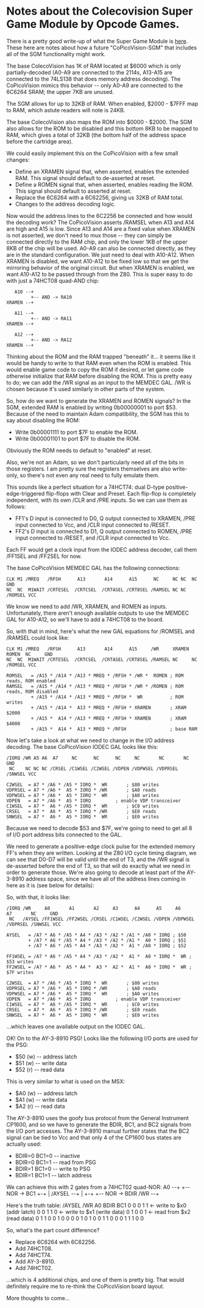 # Notes about the Colecovision Super Game Module by Opcode Games.

There is a pretty good write-up of what the Super Game Module is
[here](https://www.colecovision.dk/sem.htm?refreshed).  These here
are notes about how a future "CoPicoVision-SGM" that includes all
of the SGM functionality might work.

The base ColecoVision has 1K of RAM located at $6000 which is only
partially-decoded (A0-A9 are connected to the 2114s, A13-A15 are
connected to the 74LS138 that does memory address decoding).  The
CoPicoVision mimics this behavior -- only A0-A9 are connected to
the 6C6264 SRAM; the upper 7KB are unused.

The SGM allows for up to 32KB of RAM.  When enabled, $2000 - $7FFF
map to RAM, which astute readers will note is 24KB.

The base ColecoVision also maps the ROM into $0000 - $2000.  The SGM
also allows for the ROM to be disabled and this bottom 8KB to be mapped
to RAM, which gives a total of 32KB (the bottom half of the address space
before the cartridge area).

We could easily implement this on the CoPicoVision with a few small
changes:
* Define an XRAMEN signal that, when asserted, enables the extended RAM.
  This signal should default to de-asserted at reset.
* Define a ROMEN signal that, when asserted, enables reading the ROM.
  This signal should default to asserted at reset.
* Replace the 6C6264 with a 6C62256, giving us 32KB of RAM total.
* Changes to the address decoding logic.

Now would the address lines to the 6C2256 be connected and how would the
decoding work?  The CoPicoVision asserts /RAMSEL when A13 and A14 are high
and A15 is low.  Since A13 and A14 are a fixed value when XRAMEN is not
asserted, we don't need to mux those -- they can simply be connected
directly to the RAM chip, and only the lower 1KB of the upper 8KB of the
chip will be used.  A0-A9 can also be connected directly, as they are in
the standard configuration.  We just need to deal with A10-A12.  When
XRAMEN is disabled, we want A10-A12 to be fixed low so that we get the
mirroring behavior of the original circuit.  But when XRAMEN is enabled,
we want A10-A12 to be passed through from the Z80.  This is super easy
to do with just a 74HCT08 quad-AND chip:

       A10 --+
             +-- AND -> RA10
    XRAMEN --+

       A11 --+
             +-- AND -> RA11
    XRAMEN --+

       A12 --+
             +-- AND -> RA12
    XRAMEN --+

Thinking about the ROM and the RAM trapped "beneath" it... it seems like
it would be handy to write to that RAM even when the ROM is enabled.  This
would enable game code to copy the ROM if desired, or let game code otherwise
initialize that RAM before disabling the ROM.  This is pretty easy to do; we
can add the /WR signal as an input to the MEMDEC GAL.  /WR is chosen because
it's used similarly in other parts of the system.

So, how do we want to generate the XRAMEN and ROMEN signals?  In the SGM,
extended RAM is enabled by writing 0b00000001 to port $53.  Because of
the need to maintain Adam compatibility, the SGM has this to say about
disabling the ROM:
* Write 0b00001111 to port $7F to enable the ROM.
* Write 0b00001101 to port $7F to disable the ROM.

Obviously the ROM needs to default to "enabled" at reset.

Also, we're not an Adam, so we don't particularly need all of the bits
in those registers.  I am pretty sure the registers themselves are also
write-only, so there's not even any real need to fully emulate them.

This sounds like a perfect situation for a 74HCT74: dual D-type
positive-edge-triggered flip-flops with Clear and Preset.  Each flip-flop
is completely independent, with its own /CLR and /PRE inputs.  So we
can use them as follows:
* FF1's D input is connected to D0, Q output connected to XRAMEN,
/PRE input connected to Vcc, and /CLR input connected to /RESET.
* FF2's D input is connected to D1, Q output connected to ROMEN,
/PRE input connected to /RESET, and /CLR input connected to Vcc.

Each FF would get a clock input from the IODEC address decoder, call them
/FF1SEL and /FF2SEL for now.

The base CoPicoVision MEMDEC GAL has the following connections:

    CLK M1 /MREQ   /RFSH      A13       A14      A15      NC     NC NC  NC     GND
    NC  NC  M1WAIT /CRTESEL  /CRTCSEL  /CRTASEL /CRT8SEL /RAMSEL NC NC /ROMSEL VCC

We know we need to add /WR, XRAMEN, and ROMEN as inputs.  Unfortunately,
there aren't enough available outputs to use the MEMDEC GAL for A10-A12,
so we'll have to add a 74HCT08 to the board.

So, with that in mind, here's what the new GAL equations for /ROMSEL and
/RAMSEL could look like:

    CLK M1 /MREQ   /RFSH      A13       A14      A15     /WR     XRAMEN ROMEN  NC     GND
    NC  NC  M1WAIT /CRTESEL  /CRTCSEL  /CRTASEL /CRT8SEL /RAMSEL NC     NC    /ROMSEL VCC

    ROMSEL   = /A15 * /A14 * /A13 * MREQ * /RFSH * /WR *  ROMEN ; ROM reads, ROM enabled
    RAMSEL   = /A15 * /A14 * /A13 * MREQ * /RFSH * /WR * /ROMEN ; ROM reads, ROM disabled
             + /A15 * /A14 * /A13 * MREQ * /RFSH *  WR          ; ROM writes
             + /A15 * /A14 *  A13 * MREQ * /RFSH * XRAMEN       ; XRAM $2000
             + /A15 *  A14 * /A13 * MREQ * /RFSH * XRAMEN       ; XRAM $4000
             + /A15 *  A14 *  A13 * MREQ * /RFSH                ; base RAM

Now let's take a look at what we need to change in the I/O address
decoding.  The base CoPicoVision IODEC GAL looks like this:

    /IORQ /WR A5 A6  A7     NC      NC      NC     NC       NC       NC     GND
     NC    NC NC NC /CRSEL /C1WSEL /C2WSEL /VDPEN /VDPWSEL /VDPRSEL /SNWSEL VCC

    C2WSEL  = A7 * /A6 * /A5 * IORQ *  WR		; $80 writes
    VDPRSEL = A7 * /A6 *  A5 * IORQ * /WR		; $A0 reads
    VDPWSEL = A7 * /A6 *  A5 * IORQ *  WR		; $A0 writes
    VDPEN   = A7 * /A6 *  A5 * IORQ			; enable VDP transceiver
    C1WSEL  = A7 *  A6 * /A5 * IORQ *  WR		; $C0 writes
    CRSEL   = A7 *  A6 *  A5 * IORQ * /WR		; $E0 reads
    SNWSEL  = A7 *  A6 *  A5 * IORQ *  WR		; $E0 writes

Because we need to decode $53 and $7F, we're going to need to get all
8 of I/O port address bits connected to the GAL.

We need to generate a positive-edge clock pulse for the extended memory
FF's when they are written.  Looking at the Z80 I/O cycle timing diagram,
we can see that D0-D7 will be valid until the end of T3, and the /WR signal
is de-asserted before the end of T3, so that will do exactly what we need
in order to generate those.  We're also going to decode at least part of
the AY-3-8910 address space, since we have all of the address lines coming
in here as it is (see below for details):

So, with that, it looks like:

    /IORQ /WR     A0       A1       A2     A3      A4      A5     A6       A7       NC     GND
     NC   /AYSEL /FF1WSEL /FF2WSEL /CRSEL /C1WSEL /C2WSEL /VDPEN /VDPWSEL /VDPRSEL /SNWSEL VCC

    AYSEL   = /A7 * A6 * /A5 * A4 * /A3 * /A2 * /A1 * /A0 * IORQ ; $50
            + /A7 * A6 * /A5 * A4 * /A3 * /A2 * /A1 *  A0 * IORQ ; $51
            + /A7 * A6 * /A5 * A4 * /A3 * /A2 *  A1 * /A0 * IORQ ; $52

    FF1WSEL = /A7 * A6 * /A5 * A4 * /A3 * /A2 *  A1 *  A0 * IORQ *  WR ; $53 writes
    FF2WSEL = /A7 * A6 *  A5 * A4 *  A3 *  A2 *  A1 *  A0 * IORQ *  WR ; $7F writes

    C2WSEL  = A7 * /A6 * /A5 * IORQ *  WR		; $80 writes
    VDPRSEL = A7 * /A6 *  A5 * IORQ * /WR		; $A0 reads
    VDPWSEL = A7 * /A6 *  A5 * IORQ *  WR		; $A0 writes
    VDPEN   = A7 * /A6 *  A5 * IORQ			; enable VDP transceiver
    C1WSEL  = A7 *  A6 * /A5 * IORQ *  WR		; $C0 writes
    CRSEL   = A7 *  A6 *  A5 * IORQ * /WR		; $E0 reads
    SNWSEL  = A7 *  A6 *  A5 * IORQ *  WR		; $E0 writes

...which leaves one available output on the IODEC GAL.

OK!  On to the AY-3-8910 PSG!  Looks like the following I/O ports are
used for the PSG:
* $50 (w) -- address latch
* $51 (w) -- write data
* $52 (r) -- read data

This is very similar to what is used on the MSX:
* $A0 (w) -- address latch
* $A1 (w) -- write data
* $A2 (r) -- read data

The AY-3-8910 uses the goofy bus protocol from the General Instrument
CP1600, and so we have to generate the BDIR, BC1, and BC2 signals from
the I/O port accesses.  The AY-3-8910 manual further states that the BC2
signal can be tied to Vcc and that only 4 of the CP1600 bus states are
actually used:
* BDIR=0 BC1=0 -- inactive
* BDIR=0 BC1=1 -- read from PSG
* BDIR=1 BC1=0 -- write to PSG
* BDIR=1 BC1=1 -- latch address

We can achieve this with 2 gates from a 74HCT02 quad-NOR:
          A0 --+
               +-- NOR -> BC1
             +-+
             |
    /AYSEL --+
             |
             +-+
               +-- NOR -> BDIR
         /WR --+

Here's the truth table:
    /AYSEL    /WR    A0        BDIR    BC1
       0       0      0          1      1       <- write to $x0 (addr latch)
       0       0      1          1      0       <- write to $x1 (write data)
       0       1      0          0      1       <- read from $x2 (read data)
       0       1      1          0      0
       1       0      0          0      0
       1       0      1          0      0
       1       1      0          0      0
       1       1      1          0      0

So, what's the part count difference?
* Replace 6C6264 with 6C62256.
* Add 74HCT08.
* Add 74HCT74.
* Add AY-3-8910.
* Add 74HCT02.

...which is 4 additional chips, and one of them is pretty big.  That would
definitely require me to re-think the CoPicoVision board layout.

More thoughts to come...
